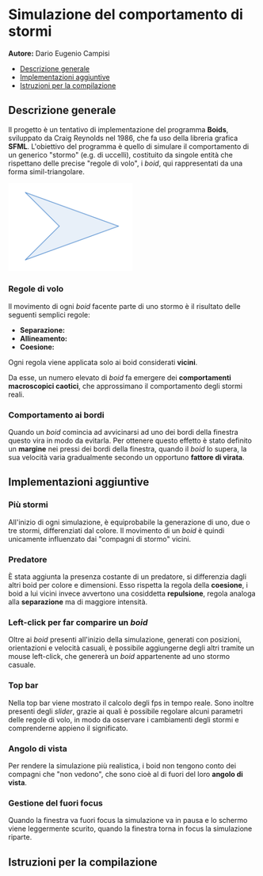 # Simulazione del comportamento di stormi
**Autore:** Dario Eugenio Campisi

- [Descrizione generale](#descrizione-generale)
- [Implementazioni aggiuntive](#implementazioni-aggiuntive)
- [Istruzioni per la compilazione](#istruzioni-per-la-compilazione)

## Descrizione generale
Il progetto è un tentativo di implementazione del programma **Boids**, sviluppato da Craig Reynolds nel 1986, che fa uso della libreria grafica **SFML**. L'obiettivo del programma è quello di simulare il comportamento di un generico "stormo" (e.g. di uccelli), costituito da singole entità che rispettano delle precise "regole di volo", i *boid*, qui rappresentati da una forma simil-triangolare.

<img src="utility/boid_shape.png" alt="Boid Shape" width="250">

### Regole di volo
Il movimento di ogni *boid* facente parte di uno stormo è il risultato delle seguenti semplici regole:
- **Separazione:**
- **Allineamento:**
- **Coesione:**

Ogni regola viene applicata solo ai boid considerati **vicini**.

Da esse, un numero elevato di *boid* fa emergere dei **comportamenti macroscopici caotici**, che approssimano il comportamento degli stormi reali.

### Comportamento ai bordi
Quando un *boid* comincia ad avvicinarsi ad uno dei bordi della finestra questo vira in modo da evitarla. Per ottenere questo effetto è stato definito un **margine** nei pressi dei bordi della finestra, quando il *boid* lo supera, la sua velocità varia gradualmente secondo un opportuno **fattore di virata**.

## Implementazioni aggiuntive
### Più stormi
All'inizio di ogni simulazione, è equiprobabile la generazione di uno, due o tre stormi, differenziati dal colore. Il movimento di un *boid* è quindi unicamente influenzato dai "compagni di stormo" vicini.

### Predatore
È stata aggiunta la presenza costante di un predatore, si differenzia dagli altri boid per colore e dimensioni. Esso rispetta la regola della **coesione**, i boid a lui vicini invece avvertono una cosiddetta **repulsione**, regola analoga alla **separazione** ma di maggiore intensità.

### Left-click per far comparire un *boid*
Oltre ai *boid* presenti all'inizio della simulazione, generati con posizioni, orientazioni e velocità casuali, è possibile aggiungerne degli altri tramite un mouse left-click, che genererà un *boid* appartenente ad uno stormo casuale.

### Top bar
Nella top bar viene mostrato il calcolo degli fps in tempo reale. Sono inoltre presenti degli *slider*, grazie ai quali è possibile regolare alcuni parametri delle regole di volo, in modo da osservare i cambiamenti degli stormi e comprenderne appieno il significato.

### Angolo di vista
Per rendere la simulazione più realistica, i boid non tengono conto dei compagni che "non vedono", che sono cioè al di fuori del loro **angolo di vista**.

### Gestione del fuori focus
Quando la finestra va fuori focus la simulazione va in pausa e lo schermo viene leggermente scurito, quando la finestra torna in focus la simulazione riparte.

## Istruzioni per la compilazione